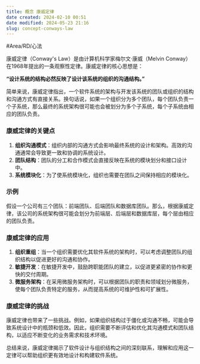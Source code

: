 ```yaml
---
title: 概念 康威定律
date created: 2024-02-10 00:51
date modified: 2024-05-23 21:16
slug: concept-conways-law
---
```

#Area/RD/心法  

康威定律（Conway's Law）是由计算机科学家梅尔文·康威（Melvin Conway）在1968年提出的一条观察性定律。康威定律的核心思想是：

**“设计系统的结构必然反映了设计该系统的组织的沟通结构。”**

简单来说，康威定律指出，一个软件系统的架构与开发该系统的团队或组织的结构和沟通方式有直接关系。换句话说，如果一个组织分为多个团队，每个团队负责一个子系统，那么最终的系统架构很可能也会被划分为多个子系统，每个子系统由相应的团队负责。

### 康威定律的关键点

1. **组织沟通模式**：组织内部的沟通方式会影响最终系统的设计和架构。高效的沟通通常会导致更一致和协调的系统设计。
2. **团队结构**：团队的分工和合作模式会直接反映在系统的模块划分和接口设计中。
3. **系统模块化**：为了使系统模块化，组织也需要在团队之间保持相应的模块化。

### 示例

假设一个公司有三个团队：前端团队、后端团队和数据库团队。那么，根据康威定律，该公司的系统架构很可能会划分为前端层、后端层和数据库层，每个层由相应的团队负责。

### 康威定律的应用

1. **组织重组**：当一个组织需要优化其软件系统的架构时，可以考虑调整团队的组织结构以促进更好的沟通和协作。
2. **敏捷开发**：在敏捷开发中，鼓励跨职能团队的建立，以促进更紧密的协作和更快的交付周期。
3. **微服务架构**：在采用微服务架构时，可以根据团队的职责和领域划分微服务，使每个团队负责特定的服务，从而提高系统的可维护性和可扩展性。

### 康威定律的挑战

康威定律也带来了一些挑战。例如，如果组织结构过于僵化或沟通不畅，可能会导致系统设计中的瓶颈和低效。因此，组织需要不断评估和优化其沟通模式和团队结构，以适应不断变化的业务需求和技术环境。

总结来说，康威定律揭示了软件设计与组织结构之间的深刻联系，理解和应用这一定律可以帮助组织更有效地设计和构建软件系统。